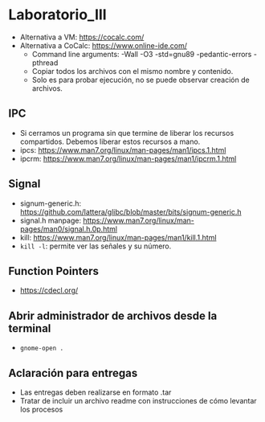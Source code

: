 # Laboratorio_III
- Alternativa a VM: https://cocalc.com/
- Alternativa a CoCalc: https://www.online-ide.com/
  - Command line arguments: -Wall -O3 -std=gnu89 -pedantic-errors -pthread
  - Copiar todos los archivos con el mismo nombre y contenido.
  - Solo es para probar ejecución, no se puede observar creación de archivos.

## IPC
- Si cerramos un programa sin que termine de liberar los recursos compartidos. Debemos liberar estos recursos a mano.
- ipcs: https://www.man7.org/linux/man-pages/man1/ipcs.1.html
- ipcrm: https://www.man7.org/linux/man-pages/man1/ipcrm.1.html

## Signal
- signum-generic.h: https://github.com/lattera/glibc/blob/master/bits/signum-generic.h
- signal.h manpage: https://www.man7.org/linux/man-pages/man0/signal.h.0p.html
- kill: https://www.man7.org/linux/man-pages/man1/kill.1.html
- ```kill -l```: permite ver las señales y su número.

## Function Pointers
- https://cdecl.org/

## Abrir administrador de archivos desde la terminal 
- ```gnome-open .```

## Aclaración para entregas
- Las entregas deben realizarse en formato .tar
- Tratar de incluir un archivo readme con instrucciones de cómo levantar los procesos
